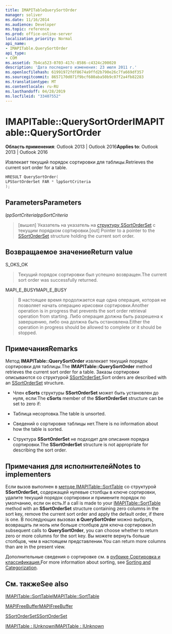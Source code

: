 ```yaml
---
title: IMAPITableQuerySortOrder
manager: soliver
ms.date: 11/16/2014
ms.audience: Developer
ms.topic: reference
ms.prod: office-online-server
localization_priority: Normal
api_name:
- IMAPITable.QuerySortOrder
api_type:
- COM
ms.assetid: 7b4ca523-0703-417c-8586-c4324c200020
description: 'Дата последнего изменения: 23 июля 2011 г.'
ms.openlocfilehash: 61991972fdf8674a9ffd2b790e26c7fa669df357
ms.sourcegitcommit: 8657170d071f9bcf680aba50b9c07f2a4fb82283
ms.translationtype: MT
ms.contentlocale: ru-RU
ms.lasthandoff: 04/28/2019
ms.locfileid: "33407552"
---
```

# <a name="imapitablequerysortorder"></a><span data-ttu-id="b997e-103">IMAPITable::QuerySortOrder</span><span class="sxs-lookup"><span data-stu-id="b997e-103">IMAPITable::QuerySortOrder</span></span>

  
  
<span data-ttu-id="b997e-104">**Область применения**: Outlook 2013 | Outlook 2016</span><span class="sxs-lookup"><span data-stu-id="b997e-104">**Applies to**: Outlook 2013 | Outlook 2016</span></span> 
  
<span data-ttu-id="b997e-105">Извлекает текущий порядок сортировки для таблицы.</span><span class="sxs-lookup"><span data-stu-id="b997e-105">Retrieves the current sort order for a table.</span></span>
  
```cpp
HRESULT QuerySortOrder(
LPSSortOrderSet FAR * lppSortCriteria
);
```

## <a name="parameters"></a><span data-ttu-id="b997e-106">Parameters</span><span class="sxs-lookup"><span data-stu-id="b997e-106">Parameters</span></span>

 <span data-ttu-id="b997e-107">_lppSortCriteria_</span><span class="sxs-lookup"><span data-stu-id="b997e-107">_lppSortCriteria_</span></span>
  
> <span data-ttu-id="b997e-108">[вышел] Указатель на указатель на [структуру SSortOrderSet](ssortorderset.md) с текущим порядком сортировки.</span><span class="sxs-lookup"><span data-stu-id="b997e-108">[out] Pointer to a pointer to the [SSortOrderSet](ssortorderset.md) structure holding the current sort order.</span></span> 
    
## <a name="return-value"></a><span data-ttu-id="b997e-109">Возвращаемое значение</span><span class="sxs-lookup"><span data-stu-id="b997e-109">Return value</span></span>

<span data-ttu-id="b997e-110">S_OK</span><span class="sxs-lookup"><span data-stu-id="b997e-110">S_OK</span></span> 
  
> <span data-ttu-id="b997e-111">Текущий порядок сортировки был успешно возвращен.</span><span class="sxs-lookup"><span data-stu-id="b997e-111">The current sort order was successfully returned.</span></span>
    
<span data-ttu-id="b997e-112">MAPI_E_BUSY</span><span class="sxs-lookup"><span data-stu-id="b997e-112">MAPI_E_BUSY</span></span> 
  
> <span data-ttu-id="b997e-113">В настоящее время продолжается еще одна операция, которая не позволяет начать операцию ирисовки сортировки.</span><span class="sxs-lookup"><span data-stu-id="b997e-113">Another operation is in progress that prevents the sort order retrieval operation from starting.</span></span> <span data-ttu-id="b997e-114">Либо операция должна быть разрешена к завершению, либо она должна быть остановлена.</span><span class="sxs-lookup"><span data-stu-id="b997e-114">Either the operation in progress should be allowed to complete or it should be stopped.</span></span>
    
## <a name="remarks"></a><span data-ttu-id="b997e-115">Примечания</span><span class="sxs-lookup"><span data-stu-id="b997e-115">Remarks</span></span>

<span data-ttu-id="b997e-116">Метод **IMAPITable::QuerySortOrder** извлекает текущий порядок сортировки для таблицы.</span><span class="sxs-lookup"><span data-stu-id="b997e-116">The **IMAPITable::QuerySortOrder** method retrieves the current sort order for a table.</span></span> <span data-ttu-id="b997e-117">Заказы сортировки описываются со структурой [SSortOrderSet.](ssortorderset.md)</span><span class="sxs-lookup"><span data-stu-id="b997e-117">Sort orders are described with an [SSortOrderSet](ssortorderset.md) structure.</span></span> 
  
- <span data-ttu-id="b997e-118">Член **cSorts** структуры **SSortOrderSet** может быть установлен до нуля, если:</span><span class="sxs-lookup"><span data-stu-id="b997e-118">The **cSorts** member of the **SSortOrderSet** structure can be set to zero if:</span></span> 
    
- <span data-ttu-id="b997e-119">Таблица несортовка.</span><span class="sxs-lookup"><span data-stu-id="b997e-119">The table is unsorted.</span></span>
    
- <span data-ttu-id="b997e-120">Сведений о сортировке таблицы нет.</span><span class="sxs-lookup"><span data-stu-id="b997e-120">There is no information about how the table is sorted.</span></span>
    
- <span data-ttu-id="b997e-121">Структура **SSortOrderSet** не подходит для описания порядка сортировки.</span><span class="sxs-lookup"><span data-stu-id="b997e-121">The **SSortOrderSet** structure is not appropriate for describing the sort order.</span></span> 
    
## <a name="notes-to-implementers"></a><span data-ttu-id="b997e-122">Примечания для исполнителей</span><span class="sxs-lookup"><span data-stu-id="b997e-122">Notes to implementers</span></span>

<span data-ttu-id="b997e-123">Если вызов выполнен в [методе IMAPITable::SortTable](imapitable-sorttable.md) со структурой **SSortOrderSet,** содержащей нулевые столбцы в ключе сортировки, удалите текущий порядок сортировки и примените порядок по умолчанию, если он есть.</span><span class="sxs-lookup"><span data-stu-id="b997e-123">If a call is made to your [IMAPITable::SortTable](imapitable-sorttable.md) method with an **SSortOrderSet** structure containing zero columns in the sort key, remove the current sort order and apply the default order, if there is one.</span></span> <span data-ttu-id="b997e-124">В последующих вызовах **в QuerySortOrder** можно выбрать, возвращать ли ноль или больше столбцов для ключа сортировки.</span><span class="sxs-lookup"><span data-stu-id="b997e-124">In subsequent calls to **QuerySortOrder**, you can choose whether to return zero or more columns for the sort key.</span></span> <span data-ttu-id="b997e-125">Вы можете вернуть больше столбцов, чем в настоящем представлении.</span><span class="sxs-lookup"><span data-stu-id="b997e-125">You can return more columns than are in the present view.</span></span>
  
<span data-ttu-id="b997e-126">Дополнительные сведения о сортировке см. в [рубрике Сортировка и классификация.](sorting-and-categorization.md)</span><span class="sxs-lookup"><span data-stu-id="b997e-126">For more information about sorting, see [Sorting and Categorization](sorting-and-categorization.md).</span></span>
  
## <a name="see-also"></a><span data-ttu-id="b997e-127">См. также</span><span class="sxs-lookup"><span data-stu-id="b997e-127">See also</span></span>



[<span data-ttu-id="b997e-128">IMAPITable::SortTable</span><span class="sxs-lookup"><span data-stu-id="b997e-128">IMAPITable::SortTable</span></span>](imapitable-sorttable.md)
  
[<span data-ttu-id="b997e-129">MAPIFreeBuffer</span><span class="sxs-lookup"><span data-stu-id="b997e-129">MAPIFreeBuffer</span></span>](mapifreebuffer.md)
  
[<span data-ttu-id="b997e-130">SSortOrderSet</span><span class="sxs-lookup"><span data-stu-id="b997e-130">SSortOrderSet</span></span>](ssortorderset.md)
  
[<span data-ttu-id="b997e-131">IMAPITable : IUnknown</span><span class="sxs-lookup"><span data-stu-id="b997e-131">IMAPITable : IUnknown</span></span>](imapitableiunknown.md)

